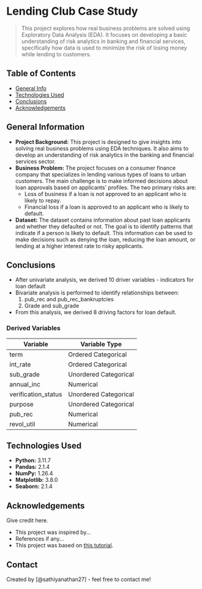 # Lending Club Case Study
> This project explores how real business problems are solved using Exploratory Data Analysis (EDA). It focuses on developing a basic understanding of risk analytics in banking and financial services, specifically how data is used to minimize the risk of losing money while lending to customers.

## Table of Contents
* [General Info](#general-information)
* [Technologies Used](#technologies-used)
* [Conclusions](#conclusions)
* [Acknowledgements](#acknowledgements)

## General Information
- **Project Background:** This project is designed to give insights into solving real business problems using EDA techniques. It also aims to develop an understanding of risk analytics in the banking and financial services sector.
- **Business Problem:** The project focuses on a consumer finance company that specializes in lending various types of loans to urban customers. The main challenge is to make informed decisions about loan approvals based on applicants' profiles. The two primary risks are:
  - Loss of business if a loan is not approved to an applicant who is likely to repay.
  - Financial loss if a loan is approved to an applicant who is likely to default.
- **Dataset:** The dataset contains information about past loan applicants and whether they defaulted or not. The goal is to identify patterns that indicate if a person is likely to default. This information can be used to make decisions such as denying the loan, reducing the loan amount, or lending at a higher interest rate to risky applicants.

## Conclusions
- After univariate analysis, we derived 10 driver variables - indicators for loan default
- Bivariate analysis is performed to identify relationships between:
  1. pub_rec and pub_rec_bankruptcies
  2. Grade and sub_grade
- From this analysis, we derived 8 driving factors for loan default.

### Derived Variables
| Variable             | Variable Type          |
|----------------------|------------------------|
| term                 | Ordered Categorical    |
| int_rate             | Ordered Categorical    |
| sub_grade            | Unordered Categorical  |
| annual_inc           | Numerical              |
| verification_status  | Unordered Categorical  |
| purpose              | Unordered Categorical  |
| pub_rec              | Numerical              |
| revol_util           | Numerical              |

## Technologies Used
- **Python:** 3.11.7
- **Pandas:** 2.1.4
- **NumPy:** 1.26.4
- **Matplotlib:** 3.8.0
- **Seaborn:** 2.1.4

## Acknowledgements
Give credit here.
- This project was inspired by...
- References if any...
- This project was based on [this tutorial](https://www.example.com).

## Contact
Created by [@sathiyanathan27] - feel free to contact me!

<!-- Optional -->
<!-- ## License -->
<!-- This project is open source and available under the [... License](). -->


